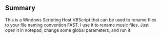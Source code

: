 ## Summary
This is a Windows Scripting Host VBScript that can be used to rename files to your file naming convention FAST. I use it to rename music files. Just open it in notepad, change some global parameters, and run it.
